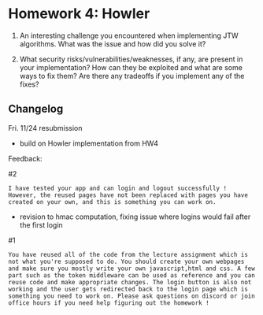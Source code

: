 # Homework 4: Howler

1. An interesting challenge you encountered when implementing JTW algorithms. What was the issue and how did you solve it?


2. What security risks/vulnerabilities/weaknesses, if any, are present in your implementation? How can they be exploited and what are some ways to fix them? Are there any tradeoffs if you implement any of the fixes?



## Changelog

Fri. 11/24 resubmission

- build on Howler implementation from HW4


Feedback:  

#2
```
I have tested your app and can login and logout successfully ! However, the reused pages have not been replaced with pages you have created on your own, and this is something you can work on.
```

- revision to hmac computation, fixing issue where logins would fail after the first login

#1
```
You have reused all of the code from the lecture assignment which is not what you're supposed to do. You should create your own webpages and make sure you mostly write your own javascript,html and css. A few part such as the token middleware can be used as reference and you can reuse code and make appropriate changes. The login button is also not working and the user gets redirected back to the login page which is something you need to work on. Please ask questions on discord or join office hours if you need help figuring out the homework !
```
